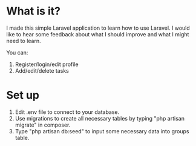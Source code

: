 # What is it?

I made this simple Laravel application to learn how to use Laravel. I would like to hear some feedback about what I should improve and what I might need to learn.

You can:

1. Register/login/edit profile
2. Add/edit/delete tasks

# Set up

1. Edit .env file to connect to your database.
2. Use migrations to create all necessary tables by typing "php artisan migrate" in composer.
3. Type "php artisan db:seed" to input some necessary data into groups table.

